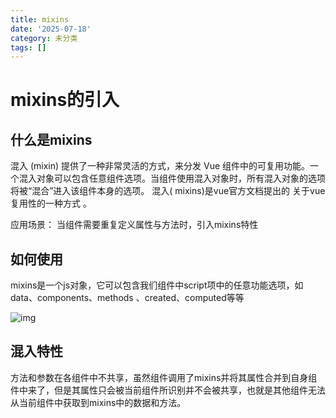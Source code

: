```yaml
---
title: mixins
date: '2025-07-18'
category: 未分类
tags: []
---
```

# mixins的引入

## 什么是mixins

  混入 (mixin) 提供了一种非常灵活的方式，来分发 Vue 组件中的可复用功能。一个混入对象可以包含任意组件选项。当组件使用混入对象时，所有混入对象的选项将被“混合”进入该组件本身的选项。 混入( mixins)是vue官方文档提出的 关于vue复用性的一种方式 。

应用场景： 当组件需要重复定义属性与方法时，引入mixins特性

## 如何使用

 mixins是一个js对象，它可以包含我们组件中script项中的任意功能选项，如data、components、methods 、created、computed等等 

![img](https://img-blog.csdnimg.cn/img_convert/a86dba646b9916dda1dcc0c4bdf4a97b.png) 

## 混入特性

 方法和参数在各组件中不共享，虽然组件调用了mixins并将其属性合并到自身组件中来了，但是其属性只会被当前组件所识别并不会被共享，也就是其他组件无法从当前组件中获取到mixins中的数据和方法。 
